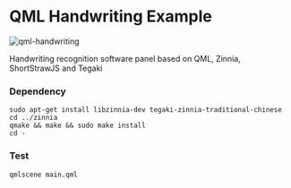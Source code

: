 # QML Handwriting Example

![qml-handwriting](https://raw.github.com/penk/SlateKit/master/IME/handwriting/screenshot.png)

Handwriting recognition software panel based on QML, Zinnia, ShortStrawJS and Tegaki

### Dependency

    sudo apt-get install libzinnia-dev tegaki-zinnia-traditional-chinese 
    cd ../zinnia 
    qmake && make && sudo make install 
    cd - 
    
### Test 

    qmlscene main.qml 
